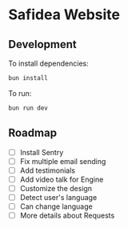# Safidea Website

## Development

To install dependencies:

```bash
bun install
```

To run:

```bash
bun run dev
```

## Roadmap

- [ ] Install Sentry
- [ ] Fix multiple email sending
- [ ] Add testimonials
- [ ] Add video talk for Engine
- [ ] Customize the design
- [ ] Detect user's language
- [ ] Can change language
- [ ] More details about Requests